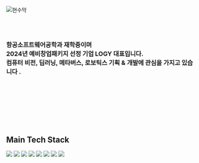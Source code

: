 
</div>

<!-- [![trophy](https://github-profile-trophy.vercel.app/?username=Kookutility)](https://github.com/ryo-ma/github-profile-trophy) -->


![현수막](https://github.com/Kookutility/Kookutility/assets/133517150/5ddec6b7-b48d-44b7-9136-3a73a11c7331)

<br><br>
### 항공소프트웨어공학과 재학중이며<br> 2024년 예비창업패키지 선정 기업 LOGY 대표입니다.<br> 컴퓨터 비전, 딥러닝, 메타버스, 로보틱스 기획 & 개발에 관심을 가지고 있습니다 .
<br>

<br><br>

<br><br>


##  Main Tech Stack 
<div>
  <img src="https://img.shields.io/badge/Java-007396?style=for-the-badge&logo=java&logoColor=white">
  <img src="https://img.shields.io/badge/Python-3776AB?style=for-the-badge&logo=python&logoColor=white">
  <img src="https://img.shields.io/badge/Spring%20Boot-6DB33F?style=for-the-badge&logo=spring-boot&logoColor=white">
  <img src="https://img.shields.io/badge/tensorflow-FF6F00?style=for-the-badge&logo=tensorflow&logoColor=white">
  <img src="https://img.shields.io/badge/OpenCV-5C3EE8?style=for-the-badge&logo=opencv&logoColor=white">
  <img src="https://img.shields.io/badge/Linux-FCC624?style=for-the-badge&logo=linux&logoColor=black">
  <img src="https://img.shields.io/badge/MySQL-4479A1?style=for-the-badge&logo=mysql&logoColor=white">
  <img src="https://img.shields.io/badge/cplusplus-00599C?style=for-the-badge&logo=cplusplus&logoColor=black">
</div>
<br>
